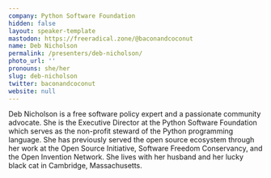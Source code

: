 ```yaml
---
company: Python Software Foundation
hidden: false
layout: speaker-template
mastodon: https://freeradical.zone/@baconandcoconut
name: Deb Nicholson
permalink: /presenters/deb-nicholson/
photo_url: ''
pronouns: she/her
slug: deb-nicholson
twitter: baconandcoconut
website: null
---
```


Deb Nicholson is a free software policy expert and a passionate community advocate. She is the Executive Director at the Python Software Foundation which serves as the non-profit steward of the Python programming language. She has previously served the open source ecosystem through her work at the Open Source Initiative, Software Freedom Conservancy, and the Open Invention Network. She lives with her husband and her lucky black cat in Cambridge, Massachusetts.
